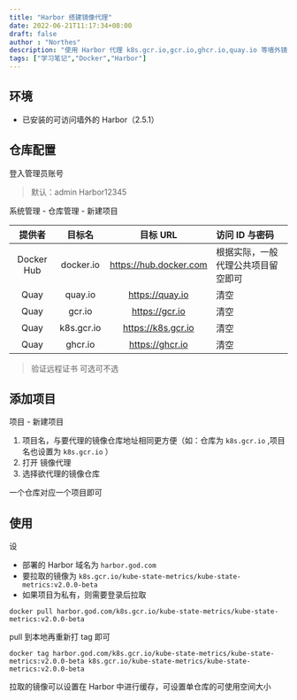 ```yaml
---
title: "Harbor 搭建镜像代理"
date: 2022-06-21T11:17:34+08:00
draft: false
author : "Northes"
description: "使用 Harbor 代理 k8s.gcr.io,gcr.io,ghcr.io,quay.io 等墙外镜像"
tags: ["学习笔记","Docker","Harbor"]
---
```


## 环境
- 已安装的可访问墙外的 Harbor（2.5.1）

## 仓库配置
登入管理员账号

> 默认：admin Harbor12345

系统管理 - 仓库管理 - 新建项目

|    提供者     |    目标名     |         目标 URL         | 访问 ID 与密码         |
|:----------:|:----------:|:----------------------:|:------------------|
| Docker Hub | docker.io  | https://hub.docker.com | 根据实际，一般代理公共项目留空即可 |
|    Quay    |  quay.io   |    https://quay.io     | 清空                |
|    Quay    |   gcr.io   |     https://gcr.io     | 清空                |
|    Quay    | k8s.gcr.io |   https://k8s.gcr.io   | 清空                |
|    Quay    |  ghcr.io   |    https://ghcr.io     | 清空                |

> 验证远程证书 可选可不选

## 添加项目

项目 - 新建项目

1. 项目名，与要代理的镜像仓库地址相同更方便（如：仓库为 `k8s.gcr.io` ,项目名也设置为 `k8s.gcr.io` ）
2. 打开 镜像代理
3. 选择欲代理的镜像仓库

一个仓库对应一个项目即可

## 使用

设 
- 部署的 Harbor 域名为 `harbor.god.com`
- 要拉取的镜像为 `k8s.gcr.io/kube-state-metrics/kube-state-metrics:v2.0.0-beta`
- 如果项目为私有，则需要登录后拉取
```shell
docker pull harbor.god.com/k8s.gcr.io/kube-state-metrics/kube-state-metrics:v2.0.0-beta
```


pull 到本地再重新打 tag 即可
```shell
docker tag harbor.god.com/k8s.gcr.io/kube-state-metrics/kube-state-metrics:v2.0.0-beta k8s.gcr.io/kube-state-metrics/kube-state-metrics:v2.0.0-beta
```

拉取的镜像可以设置在 Harbor 中进行缓存，可设置单仓库的可使用空间大小

